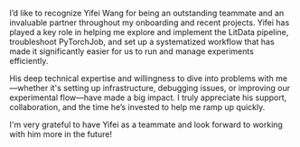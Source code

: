 I’d like to recognize Yifei Wang for being an outstanding teammate and an invaluable partner throughout my onboarding and recent projects. Yifei has played a key role in helping me explore and implement the LitData pipeline, troubleshoot PyTorchJob, and set up a systematized workflow that has made it significantly easier for us to run and manage experiments efficiently.

His deep technical expertise and willingness to dive into problems with me—whether it's setting up infrastructure, debugging issues, or improving our experimental flow—have made a big impact. I truly appreciate his support, collaboration, and the time he’s invested to help me ramp up quickly.

I'm very grateful to have Yifei as a teammate and look forward to working with him more in the future!
